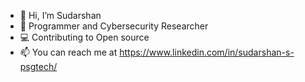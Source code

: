 - 👋 Hi, I’m Sudarshan
- 👀 Programmer and Cybersecurity Researcher
- 💻 Contributing to Open source
- 📫 You can reach me at https://www.linkedin.com/in/sudarshan-s-psgtech/

<!---
sudarshan-hub/sudarshan-hub is a ✨ special ✨ repository because its `README.md` (this file) appears on your GitHub profile.
You can click the Preview link to take a look at your changes.
--->
